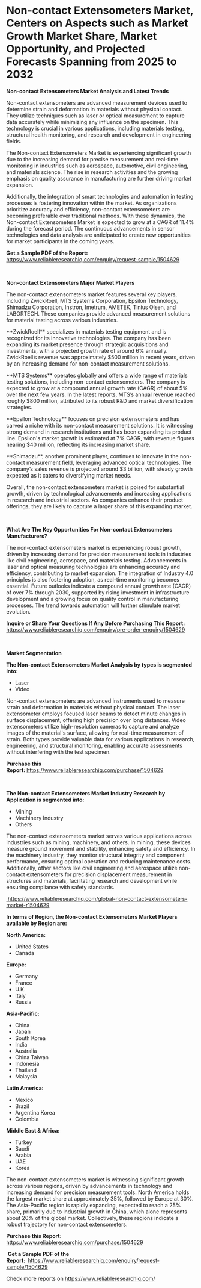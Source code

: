 <p><h1>Non-contact Extensometers Market, Centers on Aspects such as Market Growth Market Share, Market Opportunity, and Projected Forecasts Spanning from 2025 to 2032</h1></p><p><strong>Non-contact Extensometers Market Analysis and Latest Trends</strong></p>
<p><p>Non-contact extensometers are advanced measurement devices used to determine strain and deformation in materials without physical contact. They utilize techniques such as laser or optical measurement to capture data accurately while minimizing any influence on the specimen. This technology is crucial in various applications, including materials testing, structural health monitoring, and research and development in engineering fields.</p><p>The Non-contact Extensometers Market is experiencing significant growth due to the increasing demand for precise measurement and real-time monitoring in industries such as aerospace, automotive, civil engineering, and materials science. The rise in research activities and the growing emphasis on quality assurance in manufacturing are further driving market expansion. </p><p>Additionally, the integration of smart technologies and automation in testing processes is fostering innovation within the market. As organizations prioritize accuracy and efficiency, non-contact extensometers are becoming preferable over traditional methods. With these dynamics, the Non-contact Extensometers Market is expected to grow at a CAGR of 11.4% during the forecast period. The continuous advancements in sensor technologies and data analysis are anticipated to create new opportunities for market participants in the coming years.</p></p>
<p><strong>Get a Sample PDF of the Report:&nbsp;</strong> <a href="https://www.reliableresearchiq.com/enquiry/request-sample/1504629?utm_campaign=2820&utm_medium=2&utm_source=Github&utm_content=ia&utm_term=23032025&utm_id=non-contact-extensometers">https://www.reliableresearchiq.com/enquiry/request-sample/1504629</a></p>
<p>&nbsp;</p>
<p><strong>Non-contact Extensometers Major Market Players</strong></p>
<p><p>The non-contact extensometers market features several key players, including ZwickRoell, MTS Systems Corporation, Epsilon Technology, Shimadzu Corporation, Instron, Imetrum, AMETEK, Tinius Olsen, and LABORTECH. These companies provide advanced measurement solutions for material testing across various industries.</p><p>**ZwickRoell** specializes in materials testing equipment and is recognized for its innovative technologies. The company has been expanding its market presence through strategic acquisitions and investments, with a projected growth rate of around 6% annually. ZwickRoell’s revenue was approximately $500 million in recent years, driven by an increasing demand for non-contact measurement solutions.</p><p>**MTS Systems** operates globally and offers a wide range of materials testing solutions, including non-contact extensometers. The company is expected to grow at a compound annual growth rate (CAGR) of about 5% over the next few years. In the latest reports, MTS’s annual revenue reached roughly $800 million, attributed to its robust R&D and market diversification strategies.</p><p>**Epsilon Technology** focuses on precision extensometers and has carved a niche with its non-contact measurement solutions. It is witnessing strong demand in research institutions and has been expanding its product line. Epsilon's market growth is estimated at 7% CAGR, with revenue figures nearing $40 million, reflecting its increasing market share.</p><p>**Shimadzu**, another prominent player, continues to innovate in the non-contact measurement field, leveraging advanced optical technologies. The company’s sales revenue is projected around $3 billion, with steady growth expected as it caters to diversifying market needs.</p><p>Overall, the non-contact extensometers market is poised for substantial growth, driven by technological advancements and increasing applications in research and industrial sectors. As companies enhance their product offerings, they are likely to capture a larger share of this expanding market.</p></p>
<p>&nbsp;</p>
<p><strong>What Are The Key Opportunities For Non-contact Extensometers Manufacturers?</strong></p>
<p><p>The non-contact extensometers market is experiencing robust growth, driven by increasing demand for precision measurement tools in industries like civil engineering, aerospace, and materials testing. Advancements in laser and optical measuring technologies are enhancing accuracy and efficiency, contributing to market expansion. The integration of Industry 4.0 principles is also fostering adoption, as real-time monitoring becomes essential. Future outlooks indicate a compound annual growth rate (CAGR) of over 7% through 2030, supported by rising investment in infrastructure development and a growing focus on quality control in manufacturing processes. The trend towards automation will further stimulate market evolution.</p></p>
<p><strong>Inquire or Share Your Questions If Any Before Purchasing This Report:</strong> <a href="https://www.reliableresearchiq.com/enquiry/pre-order-enquiry/1504629?utm_campaign=2820&utm_medium=2&utm_source=Github&utm_content=ia&utm_term=23032025&utm_id=non-contact-extensometers">https://www.reliableresearchiq.com/enquiry/pre-order-enquiry/1504629</a></p>
<p>&nbsp;</p>
<p><strong>Market Segmentation</strong></p>
<p><strong>The Non-contact Extensometers Market Analysis by types is segmented into:</strong></p>
<p><ul><li>Laser</li><li>Video</li></ul></p>
<p><p>Non-contact extensometers are advanced instruments used to measure strain and deformation in materials without physical contact. The laser extensometer employs focused laser beams to detect minute changes in surface displacement, offering high precision over long distances. Video extensometers utilize high-resolution cameras to capture and analyze images of the material's surface, allowing for real-time measurement of strain. Both types provide valuable data for various applications in research, engineering, and structural monitoring, enabling accurate assessments without interfering with the test specimen.</p></p>
<p><strong>Purchase this Report:&nbsp;</strong><a href="https://www.reliableresearchiq.com/purchase/1504629?utm_campaign=2820&utm_medium=2&utm_source=Github&utm_content=ia&utm_term=23032025&utm_id=non-contact-extensometers">https://www.reliableresearchiq.com/purchase/1504629</a></p>
<p>&nbsp;</p>
<p><strong>The Non-contact Extensometers Market Industry Research by Application is segmented into:</strong></p>
<p><ul><li>Mining</li><li>Machinery Industry</li><li>Others</li></ul></p>
<p><p>The non-contact extensometers market serves various applications across industries such as mining, machinery, and others. In mining, these devices measure ground movement and stability, enhancing safety and efficiency. In the machinery industry, they monitor structural integrity and component performance, ensuring optimal operation and reducing maintenance costs. Additionally, other sectors like civil engineering and aerospace utilize non-contact extensometers for precision displacement measurement in structures and materials, facilitating research and development while ensuring compliance with safety standards.</p></p>
<p><a href="https://www.reliableresearchiq.com/global-non-contact-extensometers-market-r1504629?utm_campaign=2820&utm_medium=2&utm_source=Github&utm_content=ia&utm_term=23032025&utm_id=non-contact-extensometers">&nbsp;https://www.reliableresearchiq.com/global-non-contact-extensometers-market-r1504629</a></p>
<p><strong>In terms of Region, the Non-contact Extensometers Market Players available by Region are:</strong></p>
<p>
    <p> <strong> North America: </strong>
        <ul>
            <li>United States</li>
            <li>Canada</li>
        </ul>
        </p> 
    <p> <strong> Europe: </strong>
        <ul>
            <li>Germany</li>
            <li>France</li>
            <li>U.K.</li>
            <li>Italy</li>
            <li>Russia</li>
        </ul>
        </p> 
    <p> <strong> Asia-Pacific: </strong>
        <ul>
            <li>China</li>
            <li>Japan</li>
            <li>South Korea</li>
            <li>India</li>
            <li>Australia</li>
            <li>China Taiwan</li>
            <li>Indonesia</li>
            <li>Thailand</li>
            <li>Malaysia</li>
        </ul>
        </p> 
    <p> <strong> Latin America: </strong>
        <ul>
            <li>Mexico</li>
            <li>Brazil</li>
            <li>Argentina Korea</li>
            <li>Colombia</li>
        </ul>
        </p> 
    <p> <strong> Middle East & Africa: </strong>
        <ul>
            <li>Turkey</li>
            <li>Saudi</li>
            <li>Arabia</li>
            <li>UAE</li>
            <li>Korea</li>
        </ul>
    </p>
    </p>
<p><p>The non-contact extensometers market is witnessing significant growth across various regions, driven by advancements in technology and increasing demand for precision measurement tools. North America holds the largest market share at approximately 35%, followed by Europe at 30%. The Asia-Pacific region is rapidly expanding, expected to reach a 25% share, primarily due to industrial growth in China, which alone represents about 20% of the global market. Collectively, these regions indicate a robust trajectory for non-contact extensometers.</p></p>
<p><strong>Purchase this Report: </strong><a href="https://www.reliableresearchiq.com/purchase/1504629?utm_campaign=2820&utm_medium=2&utm_source=Github&utm_content=ia&utm_term=23032025&utm_id=non-contact-extensometers">https://www.reliableresearchiq.com/purchase/1504629</a></p>
<p>&nbsp;<strong>Get a Sample PDF of the Report:&nbsp;&nbsp;</strong><a href="https://www.reliableresearchiq.com/enquiry/request-sample/1504629?utm_campaign=2820&utm_medium=2&utm_source=Github&utm_content=ia&utm_term=23032025&utm_id=non-contact-extensometers">https://www.reliableresearchiq.com/enquiry/request-sample/1504629</a></p>
<p><strong></strong></p>
<p>Check more reports on <a href="https://www.reliableresearchiq.com/?utm_campaign=2820&utm_medium=2&utm_source=Github&utm_content=ia&utm_term=23032025&utm_id=non-contact-extensometers">https://www.reliableresearchiq.com/</a></p>